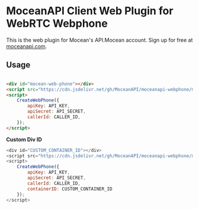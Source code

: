 # MoceanAPI Client Web Plugin for WebRTC Webphone

This is the web plugin for Mocean's API.Mocean account. Sign up for free at [moceanapi.com](https://dashboard.moceanapi.com/register?medium=github&campaign=webphone-plugin).


Usage
---
~~~html

<div id="mocean-web-phone"></div>
<script src="https://cdn.jsdelivr.net/gh/MoceanAPI/moceanapi-webphone/moceanapi-webphone.min.js"></script>
<script>
    CreateWebPhone({
        apiKey: API_KEY,
        apiSecret: API_SECRET,
        callerId: CALLER_ID,
    });
</script>
~~~

**Custom Div ID**
~~~javascript
<div id="CUSTOM_CONTAINER_ID"></div>
<script src="https://cdn.jsdelivr.net/gh/MoceanAPI/moceanapi-webphone/moceanapi-webphone.min.js"></script>
<script>
    CreateWebPhone({
        apiKey: API_KEY,
        apiSecret: API_SECRET,
        callerId: CALLER_ID,
        containerID: CUSTOM_CONTAINER_ID
    });
</script>
~~~
